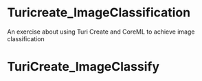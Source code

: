 # Turicreate_ImageClassification
An exercise about using Turi Create and CoreML to achieve image classification
# TuriCreate_ImageClassify
